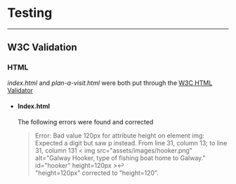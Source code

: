 # Testing

<hr>

## W3C Validation 
### HTML
*index.html* and *plan-a-visit.html* were both put through the [W3C HTML Validator](https://validator.w3.org/)
* #### Index.html
    The following errors were found and corrected
    >Error: Bad value 120px for attribute height on element img: Expected a digit but saw p instead.
    >From line 31, column 13; to line 31, column 131
    >< img src="assets/images/hooker.png" alt="Galway Hooker, type of fishing boat home to Galway." id="hooker" height=120px >↩     
"height=120px" corrected to "height=120".

